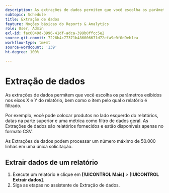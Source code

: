 ```yaml
---
description: As extrações de dados permitem que você escolha os parâmetros exibidos nos eixos X e Y do relatório, bem como o item pelo qual o relatório é filtrado.
subtopic: Schedule
title: Extração de dados
feature: Noções básicas do Reports & Analytics
role: User, Admin
exl-id: fac6049d-3996-41df-adca-399b0ffcc5e2
source-git-commit: 7226b4c77371b486006671d72efa9e0f0d9eb1ea
workflow-type: tm+mt
source-wordcount: '139'
ht-degree: 100%

---
```


# Extração de dados

As extrações de dados permitem que você escolha os parâmetros exibidos nos eixos X e Y do relatório, bem como o item pelo qual o relatório é filtrado.

Por exemplo, você pode colocar produtos no lado esquerdo do relatórios, datas na parte superior e uma métrica como filtro de dados geral. As Extrações de dados são relatórios fornecidos e estão disponíveis apenas no formato CSV.

As Extrações de dados podem processar um número máximo de 50.000 linhas em uma única solicitação.

## Extrair dados de um relatório

1. Execute um relatório e clique em **[!UICONTROL Mais]** > **[!UICONTROL Extrair dados]**.
1. Siga as etapas no assistente de Extração de dados.
